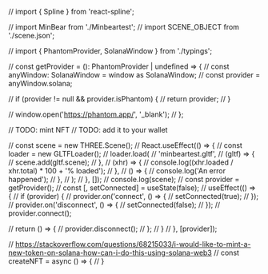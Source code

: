 // import { Spline } from 'react-spline';

// import MinBear from './Minbeartest';
// import SCENE_OBJECT from './scene.json';

// import { PhantomProvider, SolanaWindow } from './typings';

// const getProvider = (): PhantomProvider | undefined => {
// const anyWindow: SolanaWindow = window as SolanaWindow;
// const provider = anyWindow.solana;

// if (provider != null && provider.isPhantom) {
// return provider;
// }

// window.open('https://phantom.app/', '\_blank');
// };

// TODO: mint NFT
// TODO: add it to your wallet

// const scene = new THREE.Scene();
// React.useEffect(() => {
// const loader = new GLTFLoader();
// loader.load(
// 'minbeartest.gltf',
// (gltf) => {
// scene.add(gltf.scene);
// },
// (xhr) => {
// console.log((xhr.loaded / xhr.total) \* 100 + '% loaded');
// },
// () => {
// console.log('An error happened');
// },
// );
// }, []);
// console.log(scene);
// const provider = getProvider();
// const [, setConnected] = useState(false);
// useEffect(() => {
// if (provider) {
// provider.on('connect', () => {
// setConnected(true);
// });
// provider.on('disconnect', () => {
// setConnected(false);
// });
// provider.connect();

// return () => {
// provider.disconnect();
// };
// }
// }, [provider]);

// https://stackoverflow.com/questions/68215033/i-would-like-to-mint-a-new-token-on-solana-how-can-i-do-this-using-solana-web3
// const createNFT = async () => {
// }
